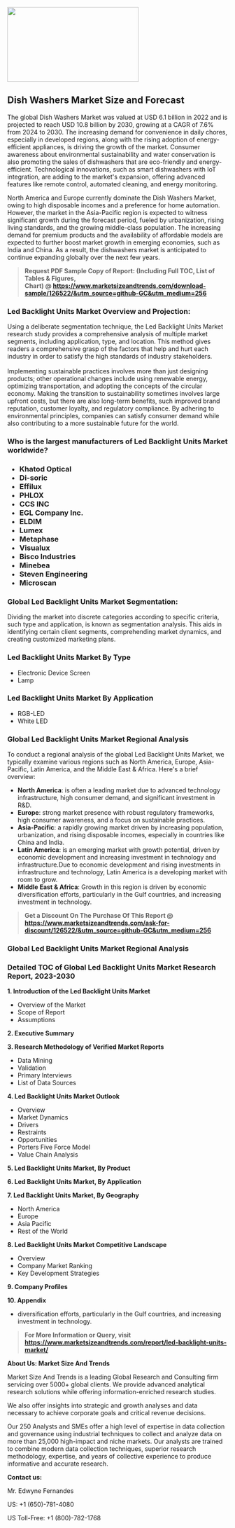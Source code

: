 <p><img class="alignnone size-medium wp-image-20088" src="https://ffe5etoiles.com/wp-content/uploads/2024/12/MST1-300x171.png" alt="" width="300" height="171" /></p><h2>Dish Washers Market Size and Forecast</h2><p>The global Dish Washers Market was valued at USD 6.1 billion in 2022 and is projected to reach USD 10.8 billion by 2030, growing at a CAGR of 7.6% from 2024 to 2030. The increasing demand for convenience in daily chores, especially in developed regions, along with the rising adoption of energy-efficient appliances, is driving the growth of the market. Consumer awareness about environmental sustainability and water conservation is also promoting the sales of dishwashers that are eco-friendly and energy-efficient. Technological innovations, such as smart dishwashers with IoT integration, are adding to the market's expansion, offering advanced features like remote control, automated cleaning, and energy monitoring.</p><p>North America and Europe currently dominate the Dish Washers Market, owing to high disposable incomes and a preference for home automation. However, the market in the Asia-Pacific region is expected to witness significant growth during the forecast period, fueled by urbanization, rising living standards, and the growing middle-class population. The increasing demand for premium products and the availability of affordable models are expected to further boost market growth in emerging economies, such as India and China. As a result, the dishwashers market is anticipated to continue expanding globally over the next few years.</p></p><blockquote id="" class=""><strong>Request PDF Sample Copy of Report: (Including Full TOC, List of Tables &amp; Figures, Chart)&nbsp;@&nbsp;<strong><a href="https://www.marketsizeandtrends.com/download-sample/126522/&utm_source=github-GC&utm_medium=256" target="_blank">https://www.marketsizeandtrends.com/download-sample/126522/&utm_source=github-GC&utm_medium=256</a></strong></strong></blockquote><h3 id="" class="">Led Backlight Units Market&nbsp;Overview and Projection:</h3><p id="" class="">Using a deliberate segmentation technique, the Led Backlight Units Market research study provides a comprehensive analysis of multiple market segments, including application, type, and location. This method gives readers a comprehensive grasp of the factors that help and hurt each industry in order to satisfy the high standards of industry stakeholders. <br /> <br />Implementing sustainable practices involves more than just designing products; other operational changes include using renewable energy, optimizing transportation, and adopting the concepts of the circular economy. Making the transition to sustainability sometimes involves large upfront costs, but there are also long-term benefits, such improved brand reputation, customer loyalty, and regulatory compliance. By adhering to environmental principles, companies can satisfy consumer demand while also contributing to a more sustainable future for the world.</p><h3 id="" class="">Who is the largest manufacturers of&nbsp;Led Backlight Units Market worldwide?</h3><h3 class=""><p><ul><li>Khatod Optical </li><li> Di-soric </li><li> Effilux </li><li> PHLOX </li><li> CCS INC </li><li> EGL Company Inc. </li><li> ELDIM </li><li> Lumex </li><li> Metaphase </li><li> Visualux </li><li> Bisco Industries </li><li> Minebea </li><li> Steven Engineering </li><li> Microscan</li></ul></p></h3><h3 id="" class="">Global&nbsp;Led Backlight Units Market Segmentation:</h3><p id="" class="">Dividing the market into discrete categories according to specific criteria, such type and application, is known as segmentation analysis. This aids in identifying certain client segments, comprehending market dynamics, and creating customized marketing plans.</p><h3 id="" class="">Led Backlight Units Market&nbsp;By Type</h3><p><p><ul><li>Electronic Device Screen</li><li> Lamp</p></li></ul></p></p><h3 id="" class="">Led Backlight Units Market&nbsp;By Application</h3><p class=""><p><ul><li>RGB-LED</li><li> White LED</li></ul></p></p><h3 id="" class="">Global Led Backlight Units Market Regional Analysis</h3><p id="" class="">To conduct a regional analysis of the global Led Backlight Units Market, we typically examine various regions such as North America, Europe, Asia-Pacific, Latin America, and the Middle East &amp; Africa. Here's a brief overview:</p><ul><li><strong>North America</strong>: is often a leading market due to advanced technology infrastructure, high consumer demand, and significant investment in R&amp;D.</li><li><strong>Europe</strong>: strong market presence with robust regulatory frameworks, high consumer awareness, and a focus on sustainable practices.</li><li><strong>Asia-Pacific</strong>: a rapidly growing market driven by increasing population, urbanization, and rising disposable incomes, especially in countries like China and India.</li><li><strong>Latin America</strong>: is an emerging market with growth potential, driven by economic development and increasing investment in technology and infrastructure.Due to economic development and rising investments in infrastructure and technology, Latin America is a developing market with room to grow.</li><li><strong>Middle East &amp; Africa</strong>: Growth in this region is driven by economic diversification efforts, particularly in the Gulf countries, and increasing investment in technology.</li></ul><blockquote id="" class=""><strong>Get a Discount On The Purchase Of This Report @ <strong><a href="https://www.marketsizeandtrends.com/ask-for-discount/126522/&utm_source=github-GC&utm_medium=256" target="_blank">https://www.marketsizeandtrends.com/ask-for-discount/126522/&utm_source=github-GC&utm_medium=256</a></strong></strong></blockquote><h3 id="" class="">Global Led Backlight Units Market Regional Analysis</h3><h3 id="" class="">Detailed TOC of Global Led Backlight Units Market Research Report, 2023-2030</h3><p id="" class=""><strong>1. Introduction of the Led Backlight Units Market</strong></p><ul><li>Overview of the Market</li><li>Scope of Report</li><li>Assumptions</li></ul><p id="" class=""><strong>2. Executive Summary</strong></p><p id="" class=""><strong>3. Research Methodology of Verified Market Reports</strong></p><ul><li>Data Mining</li><li>Validation</li><li>Primary Interviews</li><li>List of Data Sources</li></ul><p id="" class=""><strong>4. Led Backlight Units Market Outlook</strong></p><ul><li>Overview</li><li>Market Dynamics</li><li>Drivers</li><li>Restraints</li><li>Opportunities</li><li>Porters Five Force Model</li><li>Value Chain Analysis</li></ul><p id="" class=""><strong>5. Led Backlight Units Market, By Product</strong></p><p id="" class=""><strong>6. Led Backlight Units Market, By Application</strong></p><p id="" class=""><strong>7. Led Backlight Units Market, By Geography</strong></p><ul><li>North America</li><li>Europe</li><li>Asia Pacific</li><li>Rest of the World</li></ul><p id="" class=""><strong>8. Led Backlight Units Market Competitive Landscape</strong></p><ul><li>Overview</li><li>Company Market Ranking</li><li>Key Development Strategies</li></ul><p id="" class=""><strong>9. Company Profiles</strong></p><p id="" class=""><strong>10. Appendix</strong></p><ul><li>diversification efforts, particularly in the Gulf countries, and increasing investment in technology.</li></ul><blockquote id="" class=""><strong>For More Information or Query, visit <strong><strong><a href="https://www.marketsizeandtrends.com/report/led-backlight-units-market/" target="_blank">https://www.marketsizeandtrends.com/report/led-backlight-units-market/</a></strong></strong></strong></blockquote><p id="" class=""><strong>About Us: Market Size And Trends</strong></p><p id="" class="">Market Size And Trends is a leading Global Research and Consulting firm servicing over 5000+ global clients. We provide advanced analytical research solutions while offering information-enriched research studies.</p><p id="" class="">We also offer insights into strategic and growth analyses and data necessary to achieve corporate goals and critical revenue decisions.</p><p id="" class="">Our 250 Analysts and SMEs offer a high level of expertise in data collection and governance using industrial techniques to collect and analyze data on more than 25,000 high-impact and niche markets. Our analysts are trained to combine modern data collection techniques, superior research methodology, expertise, and years of collective experience to produce informative and accurate research.</p><p id="" class=""><strong>Contact us:</strong></p><p id="" class="">Mr. Edwyne Fernandes</p><p id="" class="">US: +1 (650)-781-4080</p><p id="" class="">US Toll-Free: +1 (800)-782-1768</p>
